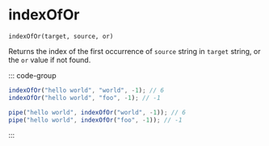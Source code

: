 # indexOfOr

`indexOfOr(target, source, or)`

Returns the index of the first occurrence of `source` string in `target` string, or the `or` value if not found.

::: code-group

```ts [data-first]
indexOfOr("hello world", "world", -1); // 6
indexOfOr("hello world", "foo", -1); // -1
```

```ts [data-last]
pipe("hello world", indexOfOr("world", -1)); // 6
pipe("hello world", indexOfOr("foo", -1)); // -1
```

:::
